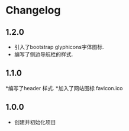 # Changelog

## 1.2.0
 * 引入了bootstrap glyphicons字体图标.
 * 编写了侧边导航栏的样式.

## 1.1.0
 *编写了header 样式.
 *加入了网站图标 favicon.ico

## 1.0.0
 * 创建并初始化项目
